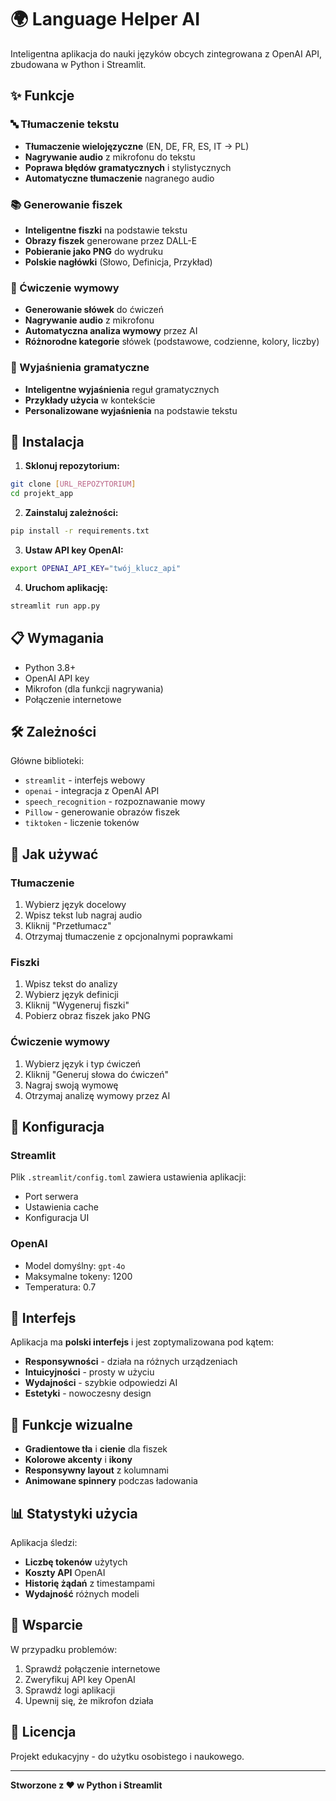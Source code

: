 # 🌍 Language Helper AI

Inteligentna aplikacja do nauki języków obcych zintegrowana z OpenAI API, zbudowana w Python i Streamlit.

## ✨ Funkcje

### 🔤 Tłumaczenie tekstu
- **Tłumaczenie wielojęzyczne** (EN, DE, FR, ES, IT → PL)
- **Nagrywanie audio** z mikrofonu do tekstu
- **Poprawa błędów gramatycznych** i stylistycznych
- **Automatyczne tłumaczenie** nagranego audio

### 📚 Generowanie fiszek
- **Inteligentne fiszki** na podstawie tekstu
- **Obrazy fiszek** generowane przez DALL-E
- **Pobieranie jako PNG** do wydruku
- **Polskie nagłówki** (Słowo, Definicja, Przykład)

### 🎤 Ćwiczenie wymowy
- **Generowanie słówek** do ćwiczeń
- **Nagrywanie audio** z mikrofonu
- **Automatyczna analiza wymowy** przez AI
- **Różnorodne kategorie** słówek (podstawowe, codzienne, kolory, liczby)

### 📖 Wyjaśnienia gramatyczne
- **Inteligentne wyjaśnienia** reguł gramatycznych
- **Przykłady użycia** w kontekście
- **Personalizowane wyjaśnienia** na podstawie tekstu

## 🚀 Instalacja

1. **Sklonuj repozytorium:**
```bash
git clone [URL_REPOZYTORIUM]
cd projekt_app
```

2. **Zainstaluj zależności:**
```bash
pip install -r requirements.txt
```

3. **Ustaw API key OpenAI:**
```bash
export OPENAI_API_KEY="twój_klucz_api"
```

4. **Uruchom aplikację:**
```bash
streamlit run app.py
```

## 📋 Wymagania

- Python 3.8+
- OpenAI API key
- Mikrofon (dla funkcji nagrywania)
- Połączenie internetowe

## 🛠️ Zależności

Główne biblioteki:
- `streamlit` - interfejs webowy
- `openai` - integracja z OpenAI API
- `speech_recognition` - rozpoznawanie mowy
- `Pillow` - generowanie obrazów fiszek
- `tiktoken` - liczenie tokenów

## 🎯 Jak używać

### Tłumaczenie
1. Wybierz język docelowy
2. Wpisz tekst lub nagraj audio
3. Kliknij "Przetłumacz"
4. Otrzymaj tłumaczenie z opcjonalnymi poprawkami

### Fiszki
1. Wpisz tekst do analizy
2. Wybierz język definicji
3. Kliknij "Wygeneruj fiszki"
4. Pobierz obraz fiszek jako PNG

### Ćwiczenie wymowy
1. Wybierz język i typ ćwiczeń
2. Kliknij "Generuj słowa do ćwiczeń"
3. Nagraj swoją wymowę
4. Otrzymaj analizę wymowy przez AI

## 🔧 Konfiguracja

### Streamlit
Plik `.streamlit/config.toml` zawiera ustawienia aplikacji:
- Port serwera
- Ustawienia cache
- Konfiguracja UI

### OpenAI
- Model domyślny: `gpt-4o`
- Maksymalne tokeny: 1200
- Temperatura: 0.7

## 📱 Interfejs

Aplikacja ma **polski interfejs** i jest zoptymalizowana pod kątem:
- **Responsywności** - działa na różnych urządzeniach
- **Intuicyjności** - prosty w użyciu
- **Wydajności** - szybkie odpowiedzi AI
- **Estetyki** - nowoczesny design

## 🎨 Funkcje wizualne

- **Gradientowe tła** i **cienie** dla fiszek
- **Kolorowe akcenty** i **ikony**
- **Responsywny layout** z kolumnami
- **Animowane spinnery** podczas ładowania

## 📊 Statystyki użycia

Aplikacja śledzi:
- **Liczbę tokenów** użytych
- **Koszty API** OpenAI
- **Historię żądań** z timestampami
- **Wydajność** różnych modeli

## 🤝 Wsparcie

W przypadku problemów:
1. Sprawdź połączenie internetowe
2. Zweryfikuj API key OpenAI
3. Sprawdź logi aplikacji
4. Upewnij się, że mikrofon działa

## 📄 Licencja

Projekt edukacyjny - do użytku osobistego i naukowego.

---

**Stworzone z ❤️ w Python i Streamlit**
